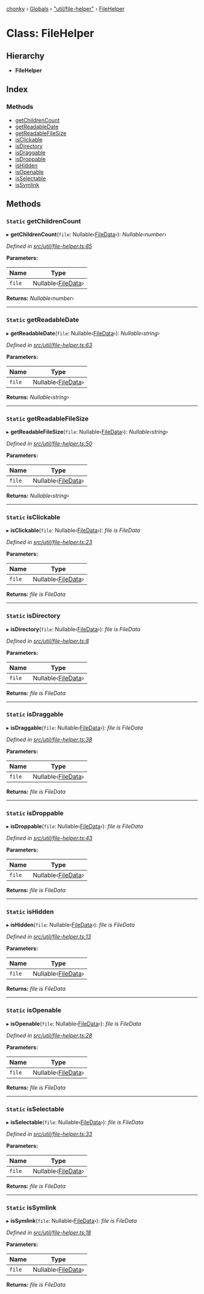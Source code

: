 [chonky](../README.md) › [Globals](../globals.md) › ["util/file-helper"](../modules/_util_file_helper_.md) › [FileHelper](_util_file_helper_.filehelper.md)

# Class: FileHelper

## Hierarchy

* **FileHelper**

## Index

### Methods

* [getChildrenCount](_util_file_helper_.filehelper.md#static-getchildrencount)
* [getReadableDate](_util_file_helper_.filehelper.md#static-getreadabledate)
* [getReadableFileSize](_util_file_helper_.filehelper.md#static-getreadablefilesize)
* [isClickable](_util_file_helper_.filehelper.md#static-isclickable)
* [isDirectory](_util_file_helper_.filehelper.md#static-isdirectory)
* [isDraggable](_util_file_helper_.filehelper.md#static-isdraggable)
* [isDroppable](_util_file_helper_.filehelper.md#static-isdroppable)
* [isHidden](_util_file_helper_.filehelper.md#static-ishidden)
* [isOpenable](_util_file_helper_.filehelper.md#static-isopenable)
* [isSelectable](_util_file_helper_.filehelper.md#static-isselectable)
* [isSymlink](_util_file_helper_.filehelper.md#static-issymlink)

## Methods

### `Static` getChildrenCount

▸ **getChildrenCount**(`file`: Nullable‹[FileData](../interfaces/_types_files_types_.filedata.md)›): *Nullable‹number›*

*Defined in [src/util/file-helper.ts:85](https://github.com/TimboKZ/Chonky/blob/d1a0325/src/util/file-helper.ts#L85)*

**Parameters:**

Name | Type |
------ | ------ |
`file` | Nullable‹[FileData](../interfaces/_types_files_types_.filedata.md)› |

**Returns:** *Nullable‹number›*

___

### `Static` getReadableDate

▸ **getReadableDate**(`file`: Nullable‹[FileData](../interfaces/_types_files_types_.filedata.md)›): *Nullable‹string›*

*Defined in [src/util/file-helper.ts:63](https://github.com/TimboKZ/Chonky/blob/d1a0325/src/util/file-helper.ts#L63)*

**Parameters:**

Name | Type |
------ | ------ |
`file` | Nullable‹[FileData](../interfaces/_types_files_types_.filedata.md)› |

**Returns:** *Nullable‹string›*

___

### `Static` getReadableFileSize

▸ **getReadableFileSize**(`file`: Nullable‹[FileData](../interfaces/_types_files_types_.filedata.md)›): *Nullable‹string›*

*Defined in [src/util/file-helper.ts:50](https://github.com/TimboKZ/Chonky/blob/d1a0325/src/util/file-helper.ts#L50)*

**Parameters:**

Name | Type |
------ | ------ |
`file` | Nullable‹[FileData](../interfaces/_types_files_types_.filedata.md)› |

**Returns:** *Nullable‹string›*

___

### `Static` isClickable

▸ **isClickable**(`file`: Nullable‹[FileData](../interfaces/_types_files_types_.filedata.md)›): *file is FileData*

*Defined in [src/util/file-helper.ts:23](https://github.com/TimboKZ/Chonky/blob/d1a0325/src/util/file-helper.ts#L23)*

**Parameters:**

Name | Type |
------ | ------ |
`file` | Nullable‹[FileData](../interfaces/_types_files_types_.filedata.md)› |

**Returns:** *file is FileData*

___

### `Static` isDirectory

▸ **isDirectory**(`file`: Nullable‹[FileData](../interfaces/_types_files_types_.filedata.md)›): *file is FileData*

*Defined in [src/util/file-helper.ts:8](https://github.com/TimboKZ/Chonky/blob/d1a0325/src/util/file-helper.ts#L8)*

**Parameters:**

Name | Type |
------ | ------ |
`file` | Nullable‹[FileData](../interfaces/_types_files_types_.filedata.md)› |

**Returns:** *file is FileData*

___

### `Static` isDraggable

▸ **isDraggable**(`file`: Nullable‹[FileData](../interfaces/_types_files_types_.filedata.md)›): *file is FileData*

*Defined in [src/util/file-helper.ts:38](https://github.com/TimboKZ/Chonky/blob/d1a0325/src/util/file-helper.ts#L38)*

**Parameters:**

Name | Type |
------ | ------ |
`file` | Nullable‹[FileData](../interfaces/_types_files_types_.filedata.md)› |

**Returns:** *file is FileData*

___

### `Static` isDroppable

▸ **isDroppable**(`file`: Nullable‹[FileData](../interfaces/_types_files_types_.filedata.md)›): *file is FileData*

*Defined in [src/util/file-helper.ts:43](https://github.com/TimboKZ/Chonky/blob/d1a0325/src/util/file-helper.ts#L43)*

**Parameters:**

Name | Type |
------ | ------ |
`file` | Nullable‹[FileData](../interfaces/_types_files_types_.filedata.md)› |

**Returns:** *file is FileData*

___

### `Static` isHidden

▸ **isHidden**(`file`: Nullable‹[FileData](../interfaces/_types_files_types_.filedata.md)›): *file is FileData*

*Defined in [src/util/file-helper.ts:13](https://github.com/TimboKZ/Chonky/blob/d1a0325/src/util/file-helper.ts#L13)*

**Parameters:**

Name | Type |
------ | ------ |
`file` | Nullable‹[FileData](../interfaces/_types_files_types_.filedata.md)› |

**Returns:** *file is FileData*

___

### `Static` isOpenable

▸ **isOpenable**(`file`: Nullable‹[FileData](../interfaces/_types_files_types_.filedata.md)›): *file is FileData*

*Defined in [src/util/file-helper.ts:28](https://github.com/TimboKZ/Chonky/blob/d1a0325/src/util/file-helper.ts#L28)*

**Parameters:**

Name | Type |
------ | ------ |
`file` | Nullable‹[FileData](../interfaces/_types_files_types_.filedata.md)› |

**Returns:** *file is FileData*

___

### `Static` isSelectable

▸ **isSelectable**(`file`: Nullable‹[FileData](../interfaces/_types_files_types_.filedata.md)›): *file is FileData*

*Defined in [src/util/file-helper.ts:33](https://github.com/TimboKZ/Chonky/blob/d1a0325/src/util/file-helper.ts#L33)*

**Parameters:**

Name | Type |
------ | ------ |
`file` | Nullable‹[FileData](../interfaces/_types_files_types_.filedata.md)› |

**Returns:** *file is FileData*

___

### `Static` isSymlink

▸ **isSymlink**(`file`: Nullable‹[FileData](../interfaces/_types_files_types_.filedata.md)›): *file is FileData*

*Defined in [src/util/file-helper.ts:18](https://github.com/TimboKZ/Chonky/blob/d1a0325/src/util/file-helper.ts#L18)*

**Parameters:**

Name | Type |
------ | ------ |
`file` | Nullable‹[FileData](../interfaces/_types_files_types_.filedata.md)› |

**Returns:** *file is FileData*
